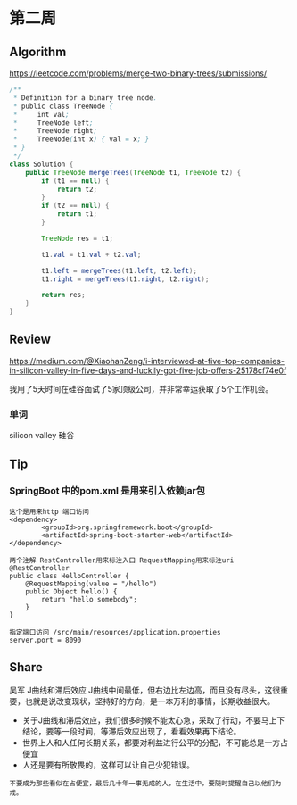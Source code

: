 # 第二周

## Algorithm
https://leetcode.com/problems/merge-two-binary-trees/submissions/

```java
/**
 * Definition for a binary tree node.
 * public class TreeNode {
 *     int val;
 *     TreeNode left;
 *     TreeNode right;
 *     TreeNode(int x) { val = x; }
 * }
 */
class Solution {
    public TreeNode mergeTrees(TreeNode t1, TreeNode t2) {
        if (t1 == null) {
            return t2;
        }
        if (t2 == null) {
            return t1;
        }

        TreeNode res = t1;

        t1.val = t1.val + t2.val;

        t1.left = mergeTrees(t1.left, t2.left);
        t1.right = mergeTrees(t1.right, t2.right);

        return res;
    }
}
```

## Review
https://medium.com/@XiaohanZeng/i-interviewed-at-five-top-companies-in-silicon-valley-in-five-days-and-luckily-got-five-job-offers-25178cf74e0f

我用了5天时间在硅谷面试了5家顶级公司，并非常幸运获取了5个工作机会。


### 单词
silicon valley  硅谷


## Tip
### SpringBoot 中的pom.xml 是用来引入依赖jar包

```
这个是用来http 端口访问
<dependency>
        <groupId>org.springframework.boot</groupId>
        <artifactId>spring-boot-starter-web</artifactId>
</dependency>

两个注解 RestController用来标注入口 RequestMapping用来标注uri
@RestController
public class HelloController {
    @RequestMapping(value = "/hello")
    public Object hello() {
        return "hello somebody";
    }
}

指定端口访问 /src/main/resources/application.properties
server.port = 8090
```

## Share
吴军 J曲线和滞后效应
J曲线中间最低，但右边比左边高，而且没有尽头，这很重要，也就是说改变现状，坚持好的方向，是一本万利的事情，长期收益很大。

- 关于J曲线和滞后效应，我们很多时候不能太心急，采取了行动，不要马上下结论，要等一段时间，等滞后效应出现了，看看效果再下结论。
- 世界上人和人任何长期关系，都要对利益进行公平的分配，不可能总是一方占便宜
- 人还是要有所敬畏的，这样可以让自己少犯错误。

```
不要成为那些看似在占便宜，最后几十年一事无成的人，在生活中，要随时提醒自己以他们为戒。
```
